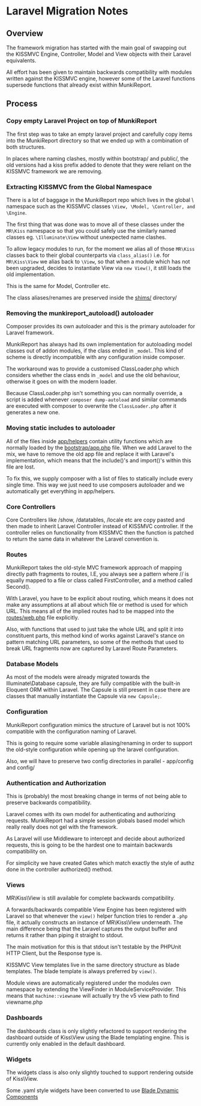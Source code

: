 # Laravel Migration Notes #

## Overview ##

The framework migration has started with the main goal of swapping out the KISSMVC Engine, Controller, Model and
View objects with their Laravel equivalents.

All effort has been given to maintain backwards compatibility with modules written against the KISSMVC engine,
however some of the Laravel functions supersede functions that already exist within MunkiReport.

## Process ##

### Copy empty Laravel Project on top of MunkiReport ###

The first step was to take an empty laravel project and carefully copy items into the MunkiReport directory
so that we ended up with a combination of both structures.

In places where naming clashes, mostly within bootstrap/ and public/, the old versions had a kiss prefix added
to denote that they were reliant on the KISSMVC framework we are removing.

### Extracting KISSMVC from the Global Namespace ###

There is a lot of baggage in the MunkiReport repo which lives in the global \ namespace such as the KISSMVC
classes `\View, \Model, \Controller, and \Engine`.

The first thing that was done was to move all of these classes under the `MR\Kiss` namespace so that you could
safely use the similarly named classes eg. `\Illuminate\View` without unexpected name clashes.

To allow legacy modules to run, for the moment we alias all of those `MR\Kiss` classes back to their global
counterparts via `class_alias()` i.e. for `MR\Kiss\View` we alias back to `\View`, so that when a module which
has not been upgraded, decides to instantiate View via `new View()`, it still loads the old implementation.

This is the same for Model, Controller etc.

The class aliases/renames are preserved inside the [shims/](shims/) directory/

### Removing the munkireport_autoload() autoloader ###

Composer provides its own autoloader and this is the primary autoloader for Laravel framework.

MunkiReport has always had its own implementation for autoloading model classes out of addon modules, if the
class ended in `_model`. This kind of scheme is directly incompatible with any configuration inside composer.

The workaround was to provide a customised ClassLoader.php which considers whether the class ends in `_model`
and use the old behaviour, otherwise it goes on with the modern loader.

Because ClassLoader.php isn't something you can normally override, a script is added whenever `composer dump-autoload` 
and similar commands are executed with composer to overwrite the `ClassLoader.php` after it generates a new one.

### Moving static includes to autoloader ###

All of the files inside [app/helpers](app/helpers) contain utility functions which are normally loaded by the
[bootstrap/app.php](bootstrap/app.php) file. When we add Laravel to the mix, we have to remove the old app file
and replace it with Laravel's implementation, which means that the include()'s and import()'s within this file
are lost.

To fix this, we supply composer with a list of files to statically include every single time. This way we just
need to use composers autoloader and we automatically get everything in app/helpers.

### Core Controllers ###

Core Controllers like /show, /datatables, /locale etc are copy pasted and then made to inherit Laravel Controller
instead of KISSMVC controller. If the controller relies on functionality from KISSMVC then the function is patched
to return the same data in whatever the Laravel convention is.

### Routes ###

MunkiReport takes the old-style MVC framework approach of mapping directly path fragments to routes, I.E, you
always see a pattern where /<first>/<second> is equally mapped to a file or class called FirstController, and 
a method called Second().

With Laravel, you have to be explicit about routing, which means it does not make any assumptions at all about
which file or method is used for which URL. This means all of the implied routes had to be mapped into the
[routes/web.php](routes/web.php) file explicitly.

Also, with functions that used to just take the whole URL and split it into constituent parts, this method
kind of works against Laravel's stance on pattern matching URL parameters, so some of the methods that used
to break URL fragments now are captured by Laravel Route Parameters.

### Database Models ###

As most of the models were already migrated towards the Illuminate\Database capsule, they are fully compatible
with the built-in Eloquent ORM within Laravel. The Capsule is still present in case there are classes that
manually instantiate the Capsule via `new Capsule;`.

### Configuration ###

MunkiReport configuration mimics the structure of Laravel but is not 100% compatible with the configuration
naming of Laravel.

This is going to require some variable aliasing/renaming in order to support the old-style configuration while
opening up the laravel configuration.

Also, we will have to preserve two config directories in parallel - app/config and config/

### Authentication and Authorization ###

This is (probably) the most breaking change in terms of not being able to preserve backwards compatibility.

Laravel comes with its own model for authenticating and authorizing requests. MunkiReport had a simple session
globals based model which really really does not gel with the framework.

As Laravel will use Middleware to intercept and decide about authorized requests, this is going to be the hardest
one to maintain backwards compatibility on.

For simplicity we have created Gates which match exactly the style of authz done in the controller authorized() method.

### Views ###

MR\Kiss\View is still available for complete backwards compatibility.

A forwards/backwards compatible View Engine has been registered with Laravel so that whenever the `view()` helper function
tries to render a `.php` file, it actually constructs an instance of MR\Kiss\View underneath. The main difference
being that the Laravel captures the output buffer and returns it rather than piping it straight to stdout.

The main motivation for this is that stdout isn't testable by the PHPUnit HTTP Client, but the Response type is.

KISSMVC View templates live in the same directory structure as blade templates. The blade template is always preferred
by `view()`.

Module views are automatically registered under the modules own namespace by extending the ViewFinder in 
ModuleServiceProvider. This means that `machine::viewname` will actually try the v5 view path to find
viewname.php

### Dashboards ###

The dashboards class is only slightly refactored to support rendering the dashboard outside of Kiss\View using the
Blade templating engine. This is currently only enabled in the default dashboard.

### Widgets ###

The widgets class is also only slightly touched to support rendering outside of Kiss\View.

Some .yaml style widgets have been converted to use [Blade Dynamic Components](https://laravel.com/docs/8.x/blade#dynamic-components)


